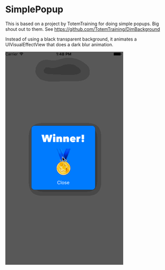 # SimplePopup

This is based on a project by TotemTraining for doing simple popups.  Big 
shout out to them.  See https://github.com/TotemTraining/DimBackground

Instead of using a black transparent background, it animates a UIVisualEffectView
that does a dark blur animation.

![demo](demo.gif)
